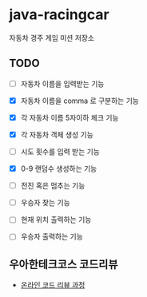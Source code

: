 # java-racingcar
자동차 경주 게임 미션 저장소

## TODO

- [ ] 자동차 이름을 입력받는 기능
- [x] 자동차 이름을 comma 로 구분하는 기능
- [x] 각 자동차 이름 5자이하 체크 기능
- [x] 각 자동차 객체 생성 기능
- [ ] 시도 횟수를 입력 받는 기능
- [x] 0-9 랜덤수 생성하는 기능
- [ ] 전진 혹은 멈추는 기능
- [ ] 우승자 찾는 기능

- [ ] 현재 위치 출력하는 기능
- [ ] 우승자 출력하는 기능

## 우아한테크코스 코드리뷰
* [온라인 코드 리뷰 과정](https://github.com/woowacourse/woowacourse-docs/blob/master/maincourse/README.md)